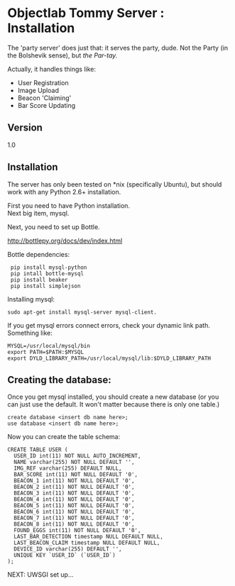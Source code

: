 Objectlab Tommy Server : Installation
============
The 'party server' does just that: it serves the party, dude.  Not the Party (in the Bolshevik sense), but *the Par-tay.*

Actually, it handles things like:
  
* User Registration
* Image Upload
* Beacon 'Claiming'
* Bar Score Updating

Version
--
1.0

Installation
------------
The server has only been tested on *nix (specifically Ubuntu), but should work with any Python 2.6+ installation.
  
First you need to have Python installation.  
Next big item, mysql.
  
Next, you need to set up Bottle.

http://bottlepy.org/docs/dev/index.html

Bottle dependencies:

```
 pip install mysql-python
 pip intall bottle-mysql
 pip install beaker
 pip install simplejson
```

Installing mysql:

```
sudo apt-get install mysql-server mysql-client.
```

If you get mysql errors connect errors, check your dynamic link path. Something like:

```
MYSQL=/usr/local/mysql/bin
export PATH=$PATH:$MYSQL
export DYLD_LIBRARY_PATH=/usr/local/mysql/lib:$DYLD_LIBRARY_PATH
```

Creating the database:
--

Once you get mysql installed, you should create a new database (or you can just use the default.  It won't matter because there is only one table.)

```
create database <insert db name here>;
use database <insert db name here>;
```

Now you can create the table schema:

```
CREATE TABLE USER (
  USER_ID int(11) NOT NULL AUTO_INCREMENT,
  NAME varchar(255) NOT NULL DEFAULT '',
  IMG_REF varchar(255) DEFAULT NULL,
  BAR_SCORE int(11) NOT NULL DEFAULT '0',
  BEACON_1 int(11) NOT NULL DEFAULT '0',
  BEACON_2 int(11) NOT NULL DEFAULT '0',
  BEACON_3 int(11) NOT NULL DEFAULT '0',
  BEACON_4 int(11) NOT NULL DEFAULT '0',
  BEACON_5 int(11) NOT NULL DEFAULT '0',
  BEACON_6 int(11) NOT NULL DEFAULT '0',
  BEACON_7 int(11) NOT NULL DEFAULT '0',
  BEACON_8 int(11) NOT NULL DEFAULT '0',
  FOUND_EGGS int(11) NOT NULL DEFAULT '0',
  LAST_BAR_DETECTION timestamp NULL DEFAULT NULL,
  LAST_BEACON_CLAIM timestamp NULL DEFAULT NULL,
  DEVICE_ID varchar(255) DEFAULT '',
  UNIQUE KEY `USER_ID` (`USER_ID`)
);
```

NEXT:  UWSGI set up... 
